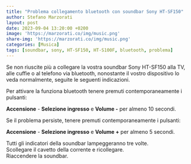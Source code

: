 ```yaml
---
title: "Problema collegamento bluetooth con soundbar Sony HT-SF150"
author: Stefano Marzorati
layout: post
date: 2023-09-04 13:20:00 +0200
image: 'https://marzorati.co/img/music.png'
share-img: 'https://marzorati.co/img/music.png'
categories: [Musica]
tags: [soundbar, sony, HT-SF150, HT-S100F, bluetooth, problema]
---
```

Se non riuscite più a collegare la vostra soundbar Sony HT-SF150 alla TV, alle cuffie o al telefono via bluetooth, nonostante il vostro dispositivo lo veda normalmente, seguite le seguenti indicazioni.   

Per attivare la funziona bluetooth tenere premuti contemporaneamente i pulsanti:   

**Accensione** - **Selezione ingresso** e **Volume -** per almeno 10 secondi.

Se il problema persiste, tenere premuti contemporaneamente i pulsanti:   

**Accensione** - **Selezione ingresso** e **Volume +** per almeno 5 secondi.

Tutti gli indicatori della soundbar lampeggeranno tre volte.   
Scollegare il cavetto della corrente e ricollegare.   
Riaccendere la soundbar.   